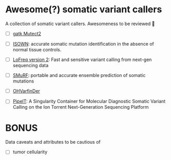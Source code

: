 # Awesome(?) somatic variant callers
A collection of somatic variant callers. Awesomeness to be reviewed 🧐

- [ ] [gatk Mutect2](https://gatkforums.broadinstitute.org/gatk/discussion/24057/how-to-call-somatic-mutations-using-gatk4-mutect2#latest)
- [ ] [ISOWN](https://github.com/ikalatskaya/ISOWN): accurate somatic mutation identification in the absence of normal tissue controls.
- [ ] [LoFreq version 2](https://csb5.github.io/lofreq/): Fast and sensitive variant calling from next-gen sequencing data
- [ ] [SMuRF](https://academic.oup.com/bioinformatics/advance-article/doi/10.1093/bioinformatics/btz018/5288515): portable and accurate ensemble prediction of somatic mutations
- [ ] [OHVarfinDer](https://github.com/takumorizo/OHVarfinDerstars)
- [ ] [PipeIT](https://jmd.amjpathol.org/article/S1525-1578(18)30338-6/fulltext): A Singularity Container for Molecular Diagnostic Somatic Variant Calling on the Ion Torrent Next-Generation Sequencing Platform


# BONUS
Data caveats and attributes to be cautious of
- [ ] tumor cellularity 
